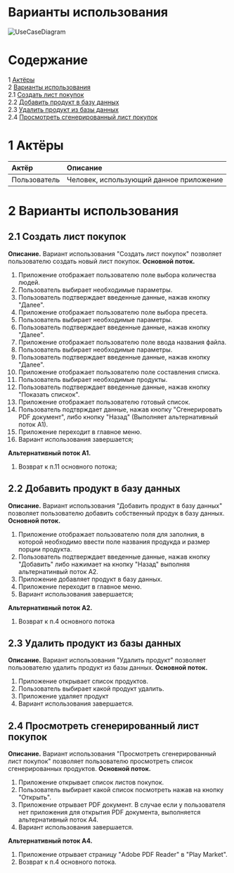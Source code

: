 # Варианты использования

![UseCaseDiagram](https://pp.userapi.com/c830709/v830709912/1c55d9/izqjP8UW0g4.jpg)

# Содержание

1 [Актёры](#1) <br>
2 [Варианты использования](#2) <br>
  2.1 [Создать лист покупок](#2.1) <br>
  2.2 [Добавить продукт в базу данных](#2.2) <br>
  2.3 [Удалить продукт из базы данных](#2.3) <br>
  2.4 [Просмотреть сгенерированный лист покупок](#2.4) <br>
<a name="1"/>

# 1 Актёры

| Актёр | Описание |
|:--|:--|
| Пользователь | Человек, использующий данное приложение |

<a name="2"/>

# 2 Варианты использования

<a name="2.1"/>

## 2.1 Создать лист покупок

**Описание.** Вариант использования "Создать лист покупок" позволяет пользователю создать новый лист покупок.
**Основной поток.**

1. Приложение отображает пользователю поле выбора количества людей.
2. Пользователь выбирает необходимые параметры.
3. Пользователь подтверждает введенные данные, нажав кнопку "Далее".
4. Приложение отображает пользователю поле выбора пресета.
5. Пользователь выбирает необходимые параметры.
6. Пользователь подтверждает введенные данные, нажав кнопку "Далее".
7. Приложение отображает пользователю поле ввода названия файла.
8. Пользователь выбирает необходимые параметры.
9. Пользователь подтверждает введенные данные, нажав кнопку "Далее".
10. Приложение отображает пользователю поле составления списка.
11. Пользователь выбирает необходимые продукты.
12. Пользователь подтверждает введенные данные, нажав кнопку "Показать спискок".
13. Приложение отображает пользователю готовый список.
14. Пользователь подтврждает данные, нажав кнопку "Сгенерировать PDF документ", либо кнопку "Назад" (Выполняет альтернативный поток А1).
15. Приложение переходит в главное меню.
16. Вариант использования завершается;

**Альтернативный поток А1.**

1. Возврат к п.11 основного потока;


<a name="2.2"/>

## 2.2 Добавить продукт в базу данных

**Описание.** Вариант использования "Добавить продукт в базу данных" позволяет пользователю добавить собственный продук в базу данных.
**Основной поток.**

1. Приложение отображает пользователю поля для заполния, в которой необходимо ввести поле названия продукда и размер порции продукта.
2. Пользователь подтверждает введенные данные, нажав кнопку "Добавить" либо нажимает на кнопку "Назад" выполняя альтернатинвый поток А2.
3. Приложение добавляет продукт в базу данных.
4. Приложение переходит в главное меню.
5. Вариант использования завершается;

**Альтернативный поток А2.**

1. Возврат к п.4 основного потока

<a name="2.3"/>

## 2.3 Удалить продукт из базы данных

**Описание.** Вариант использования "Удалить продукт" позволяет пользователю удалить продукт из базы данных.
**Основной поток.**

1. Приложение открывает список продуктов.
2. Пользователь выбирает какой продукт удалить.
3. Приложение удаляет продукт
4. Вариант использования завершается.

<a name="2.4"/>

## 2.4 Просмотреть сгенерированный лист покупок

**Описание.** Вариант использования "Просмотреть сгенерированный лист покупок" позволяет пользователю просмотреть список сгенерированных продуктов.
**Основной поток.**

1. Приложение открывает список листов покупок.
2. Пользователь выбирает какой список посмотреть нажав на кнопку "Открыть".
3. Приложение отрывает PDF документ. В случае если у пользователя нет приложения для открытия PDF документа, выполняется альтернативный поток А4.
4. Вариант использования завершается.

**Альтернативный поток А4.**

1. Приложение отрывает страницу "Adobe PDF Reader" в "Play Market".
2. Возврат к п.4 основного потока.


